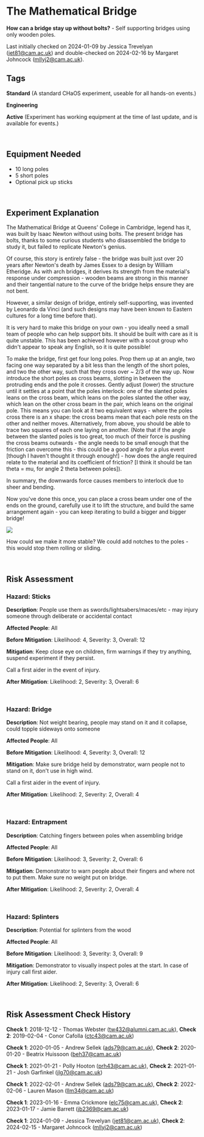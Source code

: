 # The Mathematical Bridge

**How can a bridge stay up without bolts?** - Self supporting bridges using only wooden poles.

Last initially checked on 2024-01-09 by Jessica Trevelyan (jet81@cam.ac.uk) and double-checked on 2024-02-16 by Margaret Johncock (mllyj2@cam.ac.uk).

## Tags
<!--- Start Tags (DO NOT REMOVE THIS COMMENT) --->

**Standard** (A standard CHaOS experiment, useable for all hands-on events.)

**Engineering**

**Active** (Experiment has working equipment at the time of last update, and is available for events.)
<!--- End Tags (DO NOT REMOVE THIS COMMENT) --->

<br/>

## Equipment Needed 
- 10 long poles
- 5 short poles
- Optional pick up sticks

<br/>

## Experiment Explanation 

The Mathematical Bridge at Queens' College in Cambridge, legend has it, was built by Isaac Newton without using bolts.
The present bridge has bolts, thanks to some curious students who disassembled the bridge to study it, but failed to replicate Newton's genius.

Of course, this story is entirely false - the bridge was built just over 20 years after Newton's death by James Essex to a design by William Etheridge.
As with arch bridges, it derives its strength from the material's response under compression - wooden beams are strong in this manner and their tangential nature to the curve of the bridge helps ensure they are not bent.

However, a similar design of bridge, entirely self-supporting, was invented by Leonardo da Vinci (and such designs may have been known to Eastern cultures for a long time before that).

It is very hard to make this bridge on your own - you ideally need a small team of people who can help support bits.
It should be built with care as it is quite unstable.
This has been achieved however with a scout group who didn't appear to speak any English, so it is quite possible!

To make the bridge, first get four long poles. Prop them up at an angle, two facing one way separated by a bit less than the length of the short poles, and two the other way, such that they cross over ~ 2/3 of the way up. Now introduce the short poles as cross beams, slotting in between the protruding ends and the pole it crosses.
Gently adjust (lower) the structure until it settles at a point that the poles interlock: one of the slanted poles leans on the cross beam, which leans on the poles slanted the other way, which lean on the other cross beam in the pair, which leans on the original pole.
This means you can look at it two equivalent ways - where the poles cross there is an x shape: the cross beams mean that each pole rests on the other and neither moves.
Alternatively, from above, you should be able to trace two squares of each one laying on another.
(Note that if the angle between the slanted poles is too great, too much of their force is pushing the cross beams outwards - the angle needs to be small enough that the friction can overcome this - this could be a good angle for a plus event [though I haven't thought it through enough!] - how does the angle required relate to the material and its coefficient of friction? [I think it should be tan theta = mu, for angle 2 theta between poles]).

In summary, the downwards force causes members to interlock due to sheer and bending.

Now you've done this once, you can place a cross beam under one of the ends on the ground, carefully use it to lift the structure, and build the same arrangement again - you can keep iterating to build a bigger and bigger bridge!

![](https://s3files.core77.com/blog/images/631931_81_65043_umR_uNuyC.jpg)

How could we make it more stable?
We could add notches to the poles - this would stop them rolling or sliding.

<br/>

## Risk Assessment

### **Hazard**: Sticks

**Description**: People use them as swords/lightsabers/maces/etc - may injury someone through deliberate or accidental contact

**Affected People**: All

**Before Mitigation**: Likelihood: 4, Severity: 3, Overall: 12

**Mitigation**: Keep close eye on children, firm warnings if they try anything, suspend experiment if they persist. 

Call a first aider in the event of injury.

**After Mitigation**: Likelihood: 2, Severity: 3, Overall: 6

<br/>

### **Hazard**: Bridge

**Description**: Not weight bearing, people may stand on it and it collapse, could topple sideways onto someone

**Affected People**: All

**Before Mitigation**: Likelihood: 4, Severity: 3, Overall: 12

**Mitigation**: Make sure bridge held by demonstrator, warn people not to stand on it, don't use in high wind.

Call a first aider in the event of injury.

**After Mitigation**: Likelihood: 2, Severity: 2, Overall: 4

<br/>

### **Hazard**: Entrapment

**Description**: Catching fingers between poles when assembling bridge

**Affected People**: All

**Before Mitigation**: Likelihood: 3, Severity: 2, Overall: 6

**Mitigation**: Demonstrator to warn people about their fingers and where not to put them. Make sure no weight put on bridge.

**After Mitigation**: Likelihood: 2, Severity: 2, Overall: 4

<br/>

### **Hazard**: Splinters

**Description**: Potential for splinters from the wood

**Affected People**: All

**Before Mitigation**: Likelihood: 3, Severity: 3, Overall: 9

**Mitigation**: Demonstrator to visually inspect poles at the start. In case of injury call first aider.

**After Mitigation**: Likelihood: 2, Severity: 3, Overall: 6

<br/>

## Risk Assessment Check History 

**Check 1**: 2018-12-12 - Thomas Webster (tw432@alumni.cam.ac.uk), **Check 2**: 2019-02-04 - Conor Cafolla (ctc43@cam.ac.uk)

**Check 1**: 2020-01-05 - Andrew Sellek (ads79@cam.ac.uk), **Check 2**: 2020-01-20 - Beatrix Huissoon (beh37@cam.ac.uk)

**Check 1**: 2021-01-21 - Polly Hooton (prh43@cam.ac.uk), **Check 2**: 2021-01-21 - Josh Garfinkel (jlg70@cam.ac.uk)

**Check 1**: 2022-02-01 - Andrew Sellek (ads79@cam.ac.uk), **Check 2**: 2022-02-06 - Lauren Mason (llm34@cam.ac.uk)

**Check 1**: 2023-01-16 - Emma Crickmore (elc75@cam.ac.uk), **Check 2**: 2023-01-17 - Jamie Barrett (jb2369@cam.ac.uk)

**Check 1**: 2024-01-09 - Jessica Trevelyan (jet81@cam.ac.uk), **Check 2**: 2024-02-15 - Margaret Johncock (mllyj2@cam.ac.uk)
